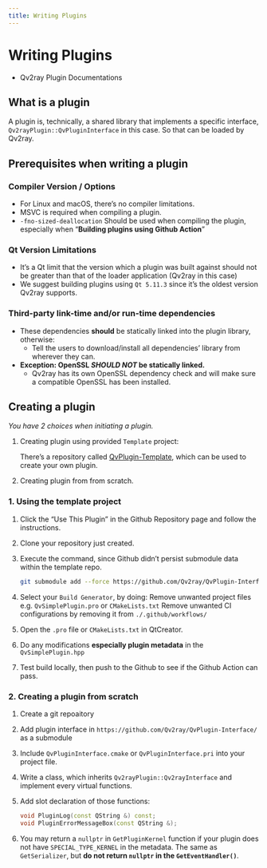 ```yaml
---
title: Writing Plugins
---
```


# Writing Plugins

- Qv2ray Plugin Documentations

## What is a plugin

A plugin is, technically, a shared library that implements a specific interface, `Qv2rayPlugin::QvPluginInterface` in this case. So that can be loaded by Qv2ray.

## Prerequisites when writing a plugin

### Compiler Version / Options

- For Linux and macOS, there’s no compiler limitations.
- MSVC is required when compiling a plugin.
- `-fno-sized-deallocation` Should be used when compiling the plugin, especially when “**Building plugins using Github Action**”

### Qt Version Limitations

- It’s a Qt limit that the version which a plugin was built against should not be greater than that of the loader application (Qv2ray in this case)
- We suggest building plugins using `Qt 5.11.3` since it’s the oldest version Qv2ray supports.

### Third-party link-time and/or run-time dependencies

- These dependencies **should** be statically linked into the plugin library, otherwise:
  - Tell the users to download/install all dependencies’ library from wherever they can.
- **Exception: OpenSSL _SHOULD NOT_ be statically linked.**
  - Qv2ray has its own OpenSSL dependency check and will make sure a compatible OpenSSL has been installed.

## Creating a plugin

_You have 2 choices when initiating a plugin._

1. Creating plugin using provided `Template` project:

   There’s a repository called [QvPlugin-Template](https://github.com/Qv2ray/QvPlugin-Template), which can be used to create your own plugin.

2. Creating plugin from from scratch.

### 1. Using the template project

1. Click the “Use This Plugin” in the Github Repository page and follow the instructions.
2. Clone your repository just created.
3. Execute the command, since Github didn’t persist submodule data within the template repo.

   ```bash
   git submodule add --force https://github.com/Qv2ray/QvPlugin-Interface/ ./interface
   ```

4. Select your `Build Generator`, by doing:
   Remove unwanted project files e.g. `QvSimplePlugin.pro` or `CMakeLists.txt`
   Remove unwanted CI configurations by removing it from `./.github/workflows/`

5. Open the `.pro` file or `CMakeLists.txt` in QtCreator.
6. Do any modifications **especially plugin metadata** in the `QvSimplePlugin.hpp`
7. Test build locally, then push to the Github to see if the Github Action can pass.

### 2. Creating a plugin from scratch

1. Create a git repoaitory
2. Add plugin interface in `https://github.com/Qv2ray/QvPlugin-Interface/` as a submodule
3. Include `QvPluginInterface.cmake` or `QvPluginInterface.pri` into your project file.
4. Write a class, which inherits `Qv2rayPlugin::Qv2rayInterface` and implement every virtual functions.
5. Add slot declaration of those functions:

   ```cpp
   void PluginLog(const QString &) const;
   void PluginErrorMessageBox(const QString &);
   ```

6. You may return a `nullptr` in `GetPluginKernel` function if your plugin does not have `SPECIAL_TYPE_KERNEL` in the metadata.
   The same as `GetSerializer`, but **do not return `nullptr` in the `GetEventHandler()`**.
